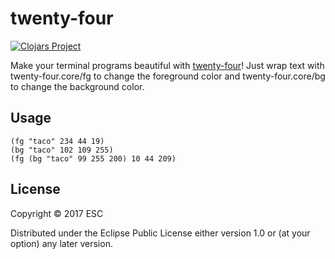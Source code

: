 # twenty-four
[![Clojars Project](https://img.shields.io/clojars/v/twenty-four.svg)](https://clojars.org/twenty-four)

Make your terminal programs beautiful with
[twenty-four](https://github.com/youhavethewrong/twenty-four)!  Just
wrap text with twenty-four.core/fg to change the foreground color and
twenty-four.core/bg to change the background color.

## Usage

    (fg "taco" 234 44 19)
    (bg "taco" 102 109 255)
    (fg (bg "taco" 99 255 200) 10 44 209)

## License

Copyright © 2017 ESC

Distributed under the Eclipse Public License either version 1.0 or (at
your option) any later version.

